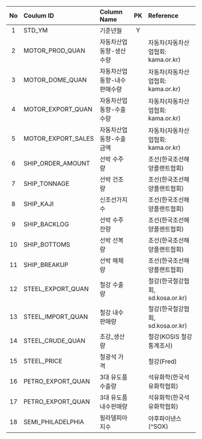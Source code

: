 |No|Coulum ID|Column Name|PK|Reference|
|:--:|:---|:---|:--:|:--|
|1|STD_YM|기준년월|Y||
|2|MOTOR_PROD_QUAN|자동차산업동향-생산수량||자동차(자동차산업협회: kama.or.kr)|
|3|MOTOR_DOME_QUAN|자동차산업동향-내수판매수량||자동차(자동차산업협회: kama.or.kr)|
|4|MOTOR_EXPORT_QUAN|자동차산업동향-수출수량||자동차(자동차산업협회: kama.or.kr)|
|5|MOTOR_EXPORT_SALES|자동차산업동향-수출금액||자동차(자동차산업협회: kama.or.kr)|
|6|SHIP_ORDER_AMOUNT|선박 수주량||조선(한국조선해양플랜트협회)|
|7|SHIP_TONNAGE|선박 건조량||조선(한국조선해양플랜트협회)|
|8|SHIP_KAJI|신조선가지수||조선(한국조선해양플랜트협회)|
|9|SHIP_BACKLOG|선박 수주잔량||조선(한국조선해양플랜트협회)|
|10|SHIP_BOTTOMS|선박 선복량||조선(한국조선해양플랜트협회)|
|11|SHIP_BREAKUP|선박 해체량||조선(한국조선해양플랜트협회)|
|12|STEEL_EXPORT_QUAN|철강 수출량||철강(한국철강협회, sd.kosa.or.kr)|
|13|STEEL_IMPORT_QUAN|철강 내수판매량||철강(한국철강협회, sd.kosa.or.kr)|
|14|STEEL_CRUDE_QUAN|조강_생산량||철강(KOSIS 철강통계조사)|
|15|STEEL_PRICE|철광석 가격||철강(Fred)|
|16|PETRO_EXPORT_QUAN|3대 유도품 수출량||석유화학(한국석유화학협회)|
|17|PETRO_EXPORT_QUAN|3대 유도품 내수판매량||석유화학(한국석유화학협회)|
|18|SEMI_PHILADELPHIA|필라델피아지수||야후파이낸스(^SOX)|
